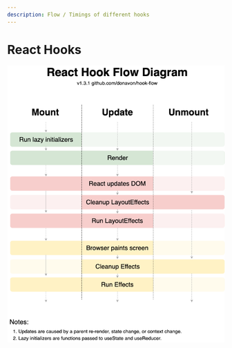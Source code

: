```yaml
---
description: Flow / Timings of different hooks
---
```


# React Hooks

![React hook cycle](../../.gitbook/assets/hook-flow.png)

